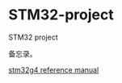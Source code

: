# STM32-project

STM32 project

备忘录。

[stm32g4 reference manual](https://www.st.com/resource/en/reference_manual/rm0440-stm32g4-series-advanced-armbased-32bit-mcus-stmicroelectronics.pdf)
